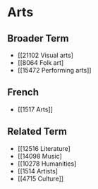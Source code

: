 # Arts  

## Broader Term

- [[21102 Visual arts]
- [[8064 Folk art]
- [[15472 Performing arts]]  

## French

- [[1517 Arts]]  

## Related Term

- [[12516 Literature]
- [[14098 Music]
- [[10278 Humanities]
- [[1514 Artists]
- [[4715 Culture]]  

